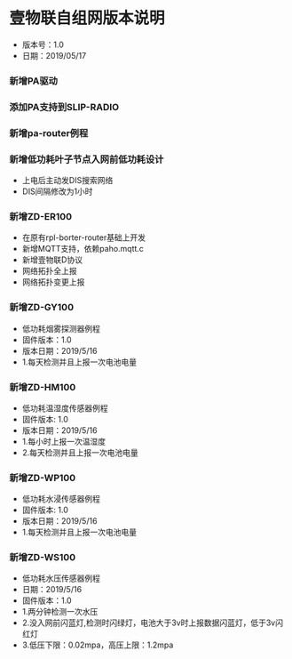 # 壹物联自组网版本说明
- 版本号：1.0  
- 日期：2019/05/17  

### 新增PA驱动  

### 添加PA支持到SLIP-RADIO  

### 新增pa-router例程  

### 新增低功耗叶子节点入网前低功耗设计  

- 上电后主动发DIS搜索网络
- DIS间隔修改为1小时
### 新增ZD-ER100
- 在原有rpl-borter-router基础上开发
- 新增MQTT支持，依赖paho.mqtt.c
- 新增壹物联D协议  
- 网络拓扑全上报
- 网络拓扑变更上报
### 新增ZD-GY100
- 低功耗烟雾探测器例程
- 固件版本：1.0
- 版本日期：2019/5/16
- 1.每天检测并且上报一次电池电量

### 新增ZD-HM100
- 低功耗温湿度传感器例程
- 固件版本: 1.0
- 版本日期：2019/5/16
- 1.每小时上报一次温湿度
- 2.每天检测并且上报一次电池电量

### 新增ZD-WP100
- 低功耗水浸传感器例程
- 固件版本: 1.0
- 版本日期：2019/5/16
- 1.每天检测并且上报一次电池电量

### 新增ZD-WS100
- 低功耗水压传感器例程
- 日期：2019/5/16
- 固件版本：1.0
- 1.两分钟检测一次水压
- 2.没入网前闪蓝灯,检测时闪绿灯，电池大于3v时上报数据闪蓝灯，低于3v闪红灯
- 3.低压下限：0.02mpa，高压上限：1.2mpa